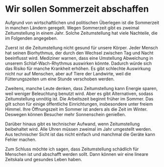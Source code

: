 # Wir sollen Sommerzeit abschaffen

Aufgrund von wirtschaftlichen und politischen Überlegen
ist die Sommerzeit in manchen Ländern geregelt. Wegen Sommerzeit 
gibt es zweimal Zeitumstellung in einem Jahr. Solche Zeitumstellung hat
viele Nachteile, die im Folgenden angegeben.

Zuerst ist die Zeitumstellung nicht gesund für unsere Körper.
Jeder Mensch hat seinen Biorhythmus, der durch den Wechsel 
zwischen Tag und Nacht beeinflusst wird. Mediziner
warnen, dass eine Umstellung Abweichung in unserem Schlaf-Wach-Rhythmus
auswirken könnte. Dadurch würde sich das Risiko für manche Krankheit erhöhen.
Es gibt schlechte Auswirkung nicht nur auf Menschen, aber auf Tiere der Landwirte,
weil die Fütterungszeiten um eine Stunde verschoben werden.

Zweitens, manche Leute denken, dass Zeitumstellung kann Energie sparen, weil weniger Beleuchtung
benutzt wird. Aber es gibt Alternativen, sodass Zeitumstellung unnötig ist. Die Arbeitszeit
beginnt früher im Sommer. Das gilt schon für einige öffentliche Einrichtungen, insbesondere unter freiem Himmel. Ihre Öffnungszeit
im Sommer ist anders als die Zeit im Winter. Deswegen können Besucher mehr Sonnenschein genießen.

Darüber hinaus gibt es technischer Aufwand, wenn Zeitumstellung beibehaltet wird. Alle
Uhren müssen zweimal im Jahr umgestellt werden. Aus technischer Sicht ist das nicht einfach und
manchmal die Geräte kann Fehler machen.

Zum Schluss möchte ich sagen, dass Zeitumstellung schädlich für Menschen ist und abschafft werden sollt.
Dann können wir eine lineare Zeitskala und gesundes Leben haben.